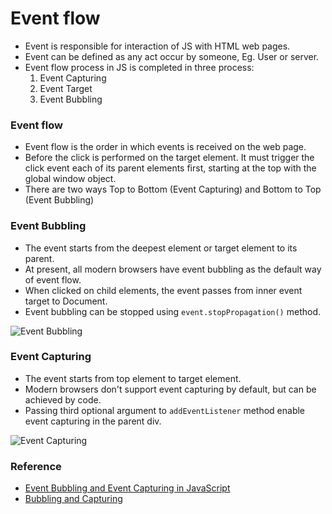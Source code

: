 # Event flow

- Event is responsible for interaction of JS with HTML web pages.
- Event can be defined as any act occur by someone, Eg. User or server.
- Event flow process in JS is completed in three process: 
  1. Event Capturing
  2. Event Target
  3. Event Bubbling

### Event flow

- Event flow is the order in which events is received on the web page.
- Before the click is performed on the target element. It must trigger the click event each of its parent elements first, starting at the top with the global window object.
- There are two ways Top to Bottom (Event Capturing) and Bottom to Top (Event Bubbling)

### Event Bubbling

- The event starts from the deepest element or target element to its parent.
- At present, all modern browsers have event bubbling as the default way of event flow.
- When clicked on child elements, the event passes from inner event target to Document.
- Event bubbling can be stopped using `event.stopPropagation()` method.

![Event Bubbling](https://miro.medium.com/max/640/1*QXDzDRLYkUwbVvVGBPTWHw.webp)

### Event Capturing

- The event starts from top element to target element.
- Modern browsers don't support event capturing by default, but can be achieved by code.
- Passing third optional argument to `addEventListener` method enable event capturing in the parent div.

![Event Capturing](https://miro.medium.com/max/640/1*eVliu4Tezwgm7flcUWIaVg.webp)

### Reference

- [Event Bubbling and Event Capturing in JavaScript](https://vsvaibhav2016.medium.com/event-bubbling-and-event-capturing-in-javascript-6ff38bec30e#:~:text=Event%20Flow%20%3A,performed%20on%20the%20target%20element.)
- [Bubbling and Capturing](https://javascript.info/bubbling-and-capturing#bubbling)




